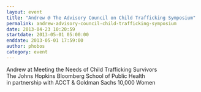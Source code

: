 ```yaml
---
layout: event
title: "Andrew @ The Advisory Council on Child Trafficking Symposium"
permalink: andrew-advisory-council-child-trafficking-symposium
date: 2013-04-23 10:20:59
startdate: 2013-05-01 05:00:00
enddate: 2013-05-01 17:59:00
author: phobos
category: event
---
```


Andrew at Meeting the Needs of Child Trafficking Survivors  
 The Johns Hopkins Bloomberg School of Public Health  
 in partnership with ACCT & Goldman Sachs 10,000 Women
